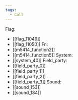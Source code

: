 ```yaml
---
tags:
  - Call
---
```

Flag:
- [[flag_11049]]
- [[flag_11050]]
Fn:
- [[m5414_function2]]
- [[m5414_function5]]
System:
- [[system_40]]
Field_party:
- [[field_party_0]]
- [[field_party_1]]
- [[field_party_2]]
- [[field_party_3]]
Sound:
- [[sound_153]]
- [[sound_184]]
